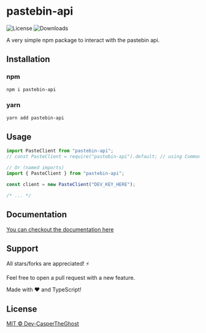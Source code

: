 # pastebin-api

![License](https://img.shields.io/github/license/dev-caspertheghost/pastebin-api)
![Downloads](https://img.shields.io/npm/dw/pastebin-api)

A very simple npm package to interact with the pastebin api.

## Installation

### npm

```bash
npm i pastebin-api
```

### yarn

```bash
yarn add pastebin-api
```

## Usage

```js
import PasteClient from "pastebin-api";
// const PasteClient = require("pastebin-api").default; // using CommonJS

// Or (named imports)
import { PasteClient } from "pastebin-api";

const client = new PasteClient("DEV_KEY_HERE");

/* ... */
```

## Documentation

[You can checkout the documentation here](docs/README.md)

## Support

All stars/forks are appreciated! ⚡

Feel free to open a pull request with a new feature.

Made with ❤️ and TypeScript!

## License

[MIT © Dev-CasperTheGhost](./LICENSE)
